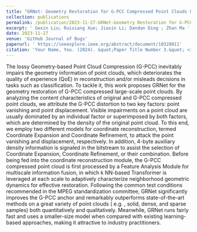 ```yaml
---
title: "GRNet: Geometry Restoration for G-PCC Compressed Point Clouds Using Auxiliary Density Signaling"
collection: publications
permalink: /publication/2023-11-27-GRNet-Geometry Restoration for G-PCC Compressed Point Clouds Using Auxiliary Density Signaling
excerpt: ' Gexin Liu; Ruixiang Xue; Jiaxin Li; Dandan Ding ; Zhan Ma '
date: 2023-11-27
venue: 'GitHub Journal of Bugs'
paperurl: ' https://ieeexplore.ieee.org/abstract/document/10328911'
citation: 'Your Name, You. (2024). &quot;Paper Title Number 3.&quot; <i>GitHub Journal of Bugs</i>. 1(3).'
---
```


The lossy Geometry-based Point Cloud Compression (G-PCC) inevitably impairs the geometry information of point clouds, which deteriorates the quality of experience (QoE) in reconstruction and/or misleads decisions in tasks such as classification. To tackle it, this work proposes GRNet for the geometry restoration of G-PCC compressed large-scale point clouds. By analyzing the content characteristics of original and G-PCC compressed point clouds, we attribute the G-PCC distortion to two key factors: point vanishing and point displacement. Visible impairments on a point cloud are usually dominated by an individual factor or superimposed by both factors, which are determined by the density of the original point cloud. To this end, we employ two different models for coordinate reconstruction, termed Coordinate Expansion and Coordinate Refinement, to attack the point vanishing and displacement, respectively. In addition, 4-byte auxiliary density information is signaled in the bitstream to assist the selection of Coordinate Expansion, Coordinate Refinement, or their combination. Before being fed into the coordinate reconstruction module, the G-PCC compressed point cloud is first processed by a Feature Analysis Module for multiscale information fusion, in which k NN-based Transformer is leveraged at each scale to adaptively characterize neighborhood geometric dynamics for effective restoration. Following the common test conditions recommended in the MPEG standardization committee, GRNet significantly improves the G-PCC anchor and remarkably outperforms state-of-the-art methods on a great variety of point clouds ( e.g. , solid, dense, and sparse samples) both quantitatively and qualitatively. Meanwhile, GRNet runs fairly fast and uses a smaller-size model when compared with existing learning-based approaches, making it attractive to industry practitioners.
